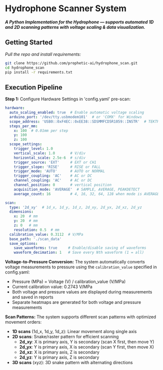 # Hydrophone Scanner System
_**A Python Implementation for the Hydrophone — supports automated 1D and 2D scanning patterns with voltage scaling & data visualization.**_

## Getting Started

_Pull the repo and install requirements:_
```bash
git clone https://github.com/prophetic-ai/hydrophone_scan.git
cd hydrophone_scan
pip install -r requirements.txt
```

## Execution Pipeline

**Step 1:** Configure Hardware Settings in 'config.yaml' pre-scan:

```yaml
hardware:
  auto_scaling_enabled: true  # Enable automatic voltage scaling
  arduino_port: '/dev/tty.usbmodem101'  # or 'COMX' for Windows
  scope_address: 'USB0::0xF4EC::0xEE38::SDSMMFCD5R1059::INSTR'  # TEKTRONIX AND SIGLENT SUPPORT
  steps_per_mm:
    x: 100  # 0.01mm per step
    y: 100
    z: 100
  scope_settings:
    trigger_level: 1.0
    vertical_scale: 1.0       # V/div
    horizontal_scale: 2.5e-6  # s/div
    trigger_source: 'EXT'     # EXT or CH1
    trigger_slope: 'RISE'     # RISE or FALL
    trigger_mode: 'AUTO'      # AUTO or NORMAL
    trigger_coupling: 'AC'    # AC or DC
    channel_coupling: 'AC'    # AC or DC
    channel_position: 0       # vertical position
    acquisition_mode: 'AVERAGE'  # SAMPLE, AVERAGE, PEAKDETECT
    average_count: 16         # 4, 16, 32, 64, 128 when mode is AVERAGE

scan:
  type: '2d_xy'  # 1d_x, 1d_y, 1d_z, 2d_xy, 2d_yx, 2d_xz, 2d_yz
  dimensions:
    x: 20  # mm
    y: 20  # mm 
    z: 0   # mm
    resolution: 0.5  # mm
  calibration_value: 0.3112  # V/MPa
  base_path: './scan_data'
  save_options:
    save_waveforms: true     # Enable/disable saving of waveforms
    waveform_decimation: 1   # Save every Nth waveform (1 = all)
```

**Voltage-to-Pressure Conversion:**
The system automatically converts voltage measurements to pressure using the `calibration_value` specified in config.yaml:
- Pressure (MPa) = Voltage (V) / calibration_value (V/MPa)
- Current calibration value: 0.2743 V/MPa
- Both voltage and pressure values are displayed during measurements and saved in reports
- Separate heatmaps are generated for both voltage and pressure measurements

**Scan Patterns:**
The system supports different scan patterns with optimized movement orders:
- **1D scans** (1d_x, 1d_y, 1d_z): Linear movement along single axis
- **2D scans**: Snake/raster pattern for efficient scanning
  - **2d_xy**: X is primary axis, Y is secondary (scan X first, then move Y)
  - **2d_yx**: Y is primary axis, X is secondary (scan Y first, then move X)
  - **2d_xz**: X is primary axis, Z is secondary
  - **2d_yz**: Y is primary axis, Z is secondary
- **3D scans** (xyz): 3D snake pattern with alternating directions